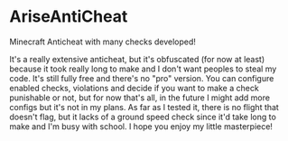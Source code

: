 # AriseAntiCheat
Minecraft Anticheat with many checks developed!

It's a really extensive anticheat, but it's obfuscated (for now at least) because it took really long to make and I don't want peoples to steal my code.
It's still fully free and there's no "pro" version.
You can configure enabled checks, violations and decide if you want to make a check punishable or not, but for now that's all, in the future I might add more configs but it's not in my plans. 
As far as I tested it, there is no flight that doesn't flag, but it lacks of a ground speed check since it'd take long to make and I'm busy with school.
I hope you enjoy my little masterpiece!

